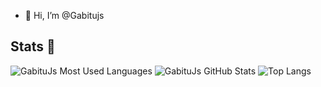 - 👋 Hi, I’m @Gabitujs


## Stats 🔽

![GabituJs Most Used Languages](https://github-readme-stats.vercel.app/api/top-langs/?username=Gabitujs&theme=dark&layout=compact&langs_count=8&card_width=188)
![GabituJs GitHub Stats](https://github-readme-stats.vercel.app/api?username=Gabitujs&theme=dark&layout=compact&show_icons=true&count_private=true&line_height=24)
![Top Langs](https://github-readme-stats.vercel.app/api/top-langs/?username=Gabitujs&hide&theme=dark_progress=true)

